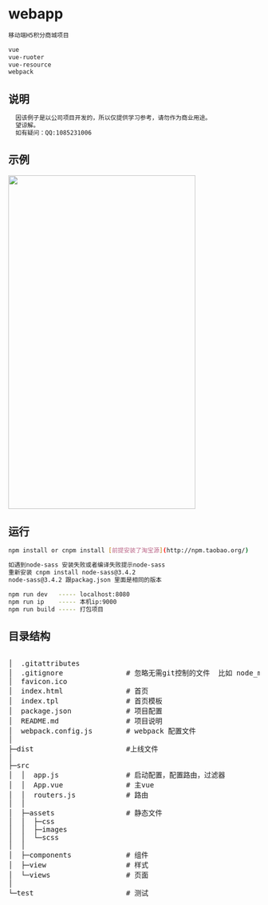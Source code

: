 # webapp
``` bash
移动端H5积分商城项目

vue
vue-ruoter
vue-resource
webpack
````

## 说明
``` bash
  因该例子是以公司项目开发的，所以仅提供学习参考，请勿作为商业用途。
  望谅解。
  如有疑问：QQ:1085231006
````


## 示例
<p><img src="gif/demo.gif" width="375" height="667"></p>


## 运行

``` bash
npm install or cnpm install [前提安装了淘宝源](http://npm.taobao.org/)
````

``` bash
如遇到node-sass 安装失败或者编译失败提示node-sass 
重新安装 cnpm install node-sass@3.4.2
node-sass@3.4.2 跟packag.json 里面是相同的版本
````

``` bash
npm run dev   ----- localhost:8080  
npm run ip    ----- 本机ip:9000
npm run build ----- 打包项目
````

## 目录结构
<pre>

│  .gitattributes
│  .gitignore               # 忽略无需git控制的文件  比如 node_modules
│  favicon.ico
│  index.html               # 首页
│  index.tpl                # 首页模板
│  package.json             # 项目配置
│  README.md                # 项目说明
│  webpack.config.js        # webpack 配置文件
│ 
├─dist                      #上线文件 
│  
├─src                       
│  │  app.js                # 启动配置，配置路由，过滤器
│  │  App.vue               # 主vue
│  │  routers.js            # 路由
│  │  
│  ├─assets                 # 静态文件
│  │  ├─css
│  │  ├─images
│  │  └─scss
│  │          
│  ├─components             # 组件
│  ├─view                   # 样式 
│  └─views                  # 页面
│           
└─test                      # 测试
        
</pre>